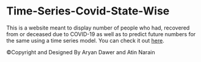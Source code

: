 # Time-Series-Covid-State-Wise
This is a website meant to display number of people who had, recovered from or deceased due to COVID-19 as well as to predict future numbers for the same using a time series model. You can check it out <a href="https://share.streamlit.io/aryandawer7/time-series-covid-state-wise/main/front_end.py">here</a>.

©Copyright and Designed By Aryan Dawer and Atin Narain
